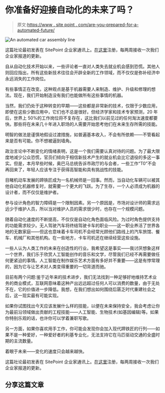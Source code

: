 # 你准备好迎接自动化的未来了吗？

> 原文:[https://www . site point . com/are-you-prepared-for-a-automated-future/](https://www.sitepoint.com/are-you-prepared-for-an-automated-future/)

![An automated car assembly line](../Images/442a67ada7582bfe2a7a16e63f6e18eb.png)

这篇社论最初发表在 SitePoint 企业家通讯上。[在这里](https://www.sitepoint.com/newsletter/)注册，每两周接收一次我们企业家报道的更新。

自从自动化技术开始以来，一些评论者一直对人类失去就业机会感到恐慌。其他人则回应指出，所有这些新技术往往会开辟全新的工作领域，而不仅仅是弥补经济中永远消失的工作岗位。

有些事情正在改变。这种观点是基于机器需要人来制造、维护、升级和修理的想法。现在，我们开始制造没有我们也能做所有这些事情的机器。

当然，我们仍处于这种转变的早期——这些都是非常新的技术，仅限于少数应用，即使在这些少数应用中，它们也不总是很好。但经济学家和技术专家预测，20 年后，世界上 50%的工作岗位将不复存在，这比我们以前见过的任何淘汰速度都要快。那些将在未来几十年进入职场的人需要开始思考他们在未来生存所需的技能。

明智的做法是谨慎地假设过渡措施，如普遍基本收入，不会有所依赖——不管看起来是否有可能。你不想被逼到墙角。

政治言论中不断变化的情绪表明，这是一个我们需要认真对待的问题。为了最大限度地减少公众恐慌，官员们倾向于相信新技术产生的就业机会比它退役的多这一事实。但是，本月早些时候，奥巴马总统告诉市政厅的与会者，一些工作“T0”不会再回来了，年轻人应该专注于获得高智能和具有挑战性的技能。

目睹机动车发展的蹄铁匠成为一名机械师是一回事。然而，当自动化车辆可以被其他自动化机器修复时，就需要一个更大的飞跃。为了生存，一个人必须成为机器的设计者，而不仅仅是维护者。

参与设计角色的智力障碍是一个限制因素。另一个原因是，市场对设计师的需求远远少于维护人员，所以当对维护人员的需求很少时，也存在一个规模问题。

随着自动化速度的不断提高，不仅仅是自动化角色面临风险。为过时角色提供支持的功能需求较少。无人驾驶汽车将终结驾驶卡车的职业——这一职业养活了世界各地的无数家庭——但这也意味着卡车司机不会经常光顾他们路线上的汽车旅馆、餐车、机械厂和其他机构。在一些地方，卡车司机还在继续经营这些设施。

一些人认为人类工作的未来在创造性的行业。我希望这是事实——我讨厌想象这样一个世界，我们乐于欣赏人工智能创作的音乐和文学，尽管我们已经不再需要做任何更紧迫的事情。人工智能在制作娱乐艺术方面有多好并不重要——这是有悖常理的，因为它与让艺术对人类变得重要的一切背道而驰。

目前有两个问题:鉴于近年来的技术进步，我们无法找到一种足够好地维持艺术业务的商业模式，互联网意味着这种产出远远超过任何人可以消费的数量，由于无处不在，它的价值进一步降低。我想，在我们想出如何围绕后匮乏时代重建社会之后，这一现实最有可能实现。

如果你试图找出今天应该发展什么样的技能，以便在未来保持安全，我会考虑让你为最前沿领域做出贡献的工程技能——人工智能、生物技术(如基因编辑)等。如果你特别乐观的话，也许你可以学着兼职写歌。

另一方面，如果你喜欢用手工作，你可能会发现你会加入现代蹄铁匠的行列——如果不是一种爱好，一种爱好者的利基专业化，无法支持它在马匹驱动交通的全盛时期的主流数量。

着眼于未来——变化的速度只会越来越快。

这篇社论最初发表在 SitePoint 企业家通讯上。[在这里](https://www.sitepoint.com/newsletter/)注册，每两周接收一次我们企业家报道的更新。

## 分享这篇文章